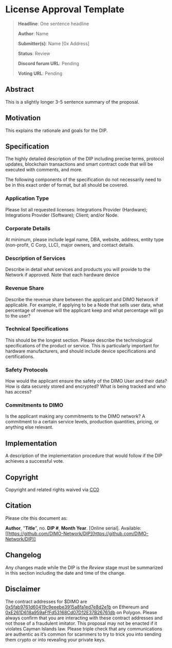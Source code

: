 # License Approval Template

> **Headline**: One sentence headline
>
> **Author**: Name
>
> **Submitter(s)**: Name \[0x Address]
>
> **Status**: Review
>
> **Discord forum URL**: Pending
>
> **Voting URL**: Pending

## Abstract

This is a slightly longer 3-5 sentence summary of the proposal.

## Motivation

This explains the rationale and goals for the DIP.

## Specification

The highly detailed description of the DIP including precise terms, protocol updates, blockchain transactions and smart contract code that will be executed with comments, and more.

The following components of the specification do not necessarily need to be in this exact order of format, but all should be covered.

### Application Type

Please list all requested licenses: Integrations Provider (Hardware); Integrations Provider (Software); Client; and/or Node.

### Corporate Details

At minimum, please include legal name, DBA, website, address, entity type (non-profit, C Corp, LLC), major owners, and contact details.

### Description of Services

Describe in detail what services and products you will provide to the Network if approved. Note that each hardware device

### Revenue Share

Describe the revenue share between the applicant and DIMO Network if applicable. For example, if applying to be a Node that sells user data, what percentage of revenue will the applicant keep and what percentage will go to the user?

### Technical Specifications

This should be the longest section. Please describe the technological specifications of the product or service. This is particularly important for hardware manufacturers, and should include device specifications and certifications.

### Safety Protocols

How would the applicant ensure the safety of the DIMO User and their data? How is data securely stored and encrypted? What is being tracked and who has access?&#x20;

### Commitments to DIMO

Is the applicant making any commitments to the DIMO network? A commitment to a certain service levels, production quantities, pricing, or anything else relevant.

## Implementation

A description of the implementation procedure that would follow if the DIP achieves a successful vote.

## Copyright

Copyright and related rights waived via [CC0](https://creativecommons.org/publicdomain/zero/1.0)

## Citation

Please cite this document as:

**Author**, "**Title**", no. **DIP #**, **Month Year**. \[Online serial]. Available: \[[https://github.com/DIMO-Network/DIP](https://github.com/DIMO-Network/DIP)]

## Changelog

Any changes made while the DIP is the _Review_ stage must be summarized in this section including the date and time of the change.

## Disclaimer

The contract addresses for $DIMO are [0x5fab9761d60419c9eeebe3915a8fa1ed7e8d2e1b](https://etherscan.io/token/0x5fab9761d60419c9eeebe3915a8fa1ed7e8d2e1b) on Ethereum and [0xE261D618a959aFfFd53168Cd07D12E37B26761db](https://polygonscan.com/token/0xE261D618a959aFfFd53168Cd07D12E37B26761db) on Polygon. Please always confirm that you are interacting with these contract addresses and not those of a fraudulent imitator. This proposal may not be enacted if it violates Cayman Islands law. Please triple check that any communications are authentic as it’s common for scammers to try to trick you into sending them crypto or into revealing your private keys.
